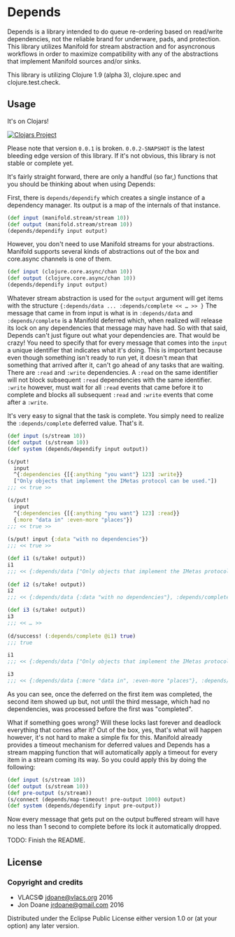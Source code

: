 # Depends

Depends is a library intended to do queue re-ordering based on read/write
dependencies, not the reliable brand for underware, pads, and protection. This
library utilizes Manifold for stream abstraction and for asyncronous workflows
in order to maximize compatibility with any of the abstractions that implement
Manifold sources and/or sinks.

This library is utilizing Clojure 1.9 (alpha 3), clojure.spec and
clojure.test.check.

## Usage

It's on Clojars!

[![Clojars Project](https://img.shields.io/clojars/v/org.vlacs/depends.svg)](https://clojars.org/org.vlacs/depends)

Please note that version ```0.0.1``` is broken. ```0.0.2-SNAPSHOT``` is the
latest bleeding edge version of this library. If it's not obvious, this library
is not stable or complete yet.

It's fairly straight forward, there are only a handful (so far,) functions that
you should be thinking about when using Depends:

First, there is ```depends/dependify``` which creates a single instance of
a dependency manager. Its output is a map of the internals of that instance.

```clj
(def input (manifold.stream/stream 10))
(def output (manifold.stream/stream 10))
(depends/dependify input output)
```

However, you don't need to use Manifold streams for your abstractions. Manifold
supports several kinds of abstractions out of the box and core.async channels is
one of them.

```clj
(def input (clojure.core.async/chan 10))
(def output (clojure.core.async/chan 10))
(depends/dependify input output)
```

Whatever stream abstraction is used for the ```output``` argument will get items
with the structure ```{:depends/data ... :depends/complete << … >> }``` The
message that came in from input is what is in ```:depends/data``` and
```:depends/complete``` is a Manifold deferred which, when realized will release
its lock on any dependencies that message may have had. So with that said,
Depends can't just figure out what your dependencies are. That would be crazy!
You need to specify that for every message that comes into the ```input```
a unique identifier that indicates what it's doing. This is important because even
though something isn't ready to run yet, it doesn't mean that something that
arrived after it, can't go ahead of any tasks that are waiting. There are
```:read``` and ```:write``` dependencies. A ```:read``` on the same identifier
will not block subsequent ```:read``` dependencies with the same identifier.
```:write``` however, must wait for all ```:read``` events that came before it
to complete and blocks all subsequent ```:read``` and ```:write``` events that
come after a ```:write```.

It's very easy to signal that the task is complete. You simply need to realize
the ```:depends/complete``` deferred value. That's it.

```clj
(def input (s/stream 10))
(def output (s/stream 10))
(def system (depends/dependify input output))

(s/put!
  input
  ^{:dependencies {[{:anything "you want"} 123] :write}}
  ["Only objects that implement the IMetas protocol can be used."])
;;; << true >> 

(s/put!
  input
  ^{:dependencies {[{:anything "you want"} 123] :read}}
  {:more "data in" :even-more "places"})
;;; << true >> 
   
(s/put! input {:data "with no dependencies"})
;;; << true >>

(def i1 (s/take! output))
i1
;;; << {:depends/data ["Only objects that implement the IMetas protocol can be used."], :depends/complete << … >>} >>
   
(def i2 (s/take! output))
i2
;;; << {:depends/data {:data "with no dependencies"}, :depends/complete << … >>} >>

(def i3 (s/take! output))
i3
;;; << … >>
   
(d/success! (:depends/complete @i1) true)
;;; true

i1
;;; << {:depends/data ["Only objects that implement the IMetas protocol can be used."], :depends/complete << true >>} >>

i3
;;; << {:depends/data {:more "data in", :even-more "places"}, :depends/complete << … >>} >>
```

As you can see, once the deferred on the first item was completed, the second
item showed up but, not until the third message, which had no dependencies, was
processed before the first was "completed".

What if something goes wrong? Will these locks last forever and deadlock
everything that comes after it? Out of the box, yes, that's what will happen
however, it's not hard to make a simple fix for this. Manifold already provides
a timeout mechanism for deferred values and Depends has a stream mapping
function that will automatically apply a timeout for every item in a stream
coming its way. So you could apply this by doing the following:

```clj
(def input (s/stream 10))
(def output (s/stream 10))
(def pre-output (s/stream))
(s/connect (depends/map-timeout! pre-output 1000) output)
(def system (depends/dependify input pre-output))
```

Now every message that gets put on the output buffered stream will have no less
than 1 second to complete before its lock it automatically dropped.

TODO: Finish the README.

## License

### Copyright and credits
 - VLACS© <jdoane@vlacs.org> 2016
 - Jon Doane <jrdoane@gmail.com> 2016

Distributed under the Eclipse Public License either version 1.0 or (at
your option) any later version.
